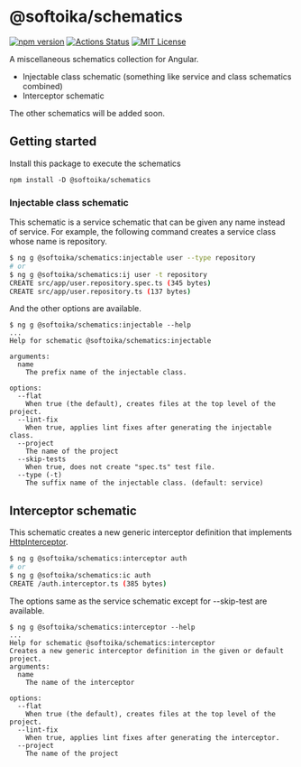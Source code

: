 # @softoika/schematics

[![npm version](https://badge.fury.io/js/%40softoika%2Fschematics.svg)](https://badge.fury.io/js/%40softoika%2Fschematics)
[![Actions Status](https://github.com/softoika/schematics/workflows/Node%20CI/badge.svg)](https://github.com/softoika/schematics/actions?query=workflow%3A%22Node+CI%22)
[![MIT License](http://img.shields.io/badge/license-MIT-blue.svg?style=flat)](LICENSE)

A miscellaneous schematics collection for Angular.

- Injectable class schematic (something like service and class schematics combined)
- Interceptor schematic

The other schematics will be added soon.

## Getting started

Install this package to execute the schematics

```
npm install -D @softoika/schematics
```

### Injectable class schematic

This schematic is a service schematic that can be given any name instead of service.
For example, the following command creates a service class whose name is repository.

```bash
$ ng g @softoika/schematics:injectable user --type repository
# or
$ ng g @softoika/schematics:ij user -t repository
CREATE src/app/user.repository.spec.ts (345 bytes)
CREATE src/app/user.repository.ts (137 bytes)
```

And the other options are available.
```
$ ng g @softoika/schematics:injectable --help
...
Help for schematic @softoika/schematics:injectable

arguments:
  name
    The prefix name of the injectable class.

options:
  --flat
    When true (the default), creates files at the top level of the project.
  --lint-fix
    When true, applies lint fixes after generating the injectable class.
  --project
    The name of the project
  --skip-tests
    When true, does not create "spec.ts" test file.
  --type (-t)
    The suffix name of the injectable class. (default: service)
```

## Interceptor schematic
This schematic creates a new generic interceptor definition that implements [HttpInterceptor](https://angular.io/api/common/http/HttpInterceptor).

```bash
$ ng g @softoika/schematics:interceptor auth
# or
$ ng g @softoika/schematics:ic auth
CREATE /auth.interceptor.ts (385 bytes)
```

The options same as the service schematic except for --skip-test are available.
```
$ ng g @softoika/schematics:interceptor --help
...
Help for schematic @softoika/schematics:interceptor
Creates a new generic interceptor definition in the given or default project.
arguments:
  name
    The name of the interceptor

options:
  --flat
    When true (the default), creates files at the top level of the project.
  --lint-fix
    When true, applies lint fixes after generating the interceptor.
  --project
    The name of the project
```
